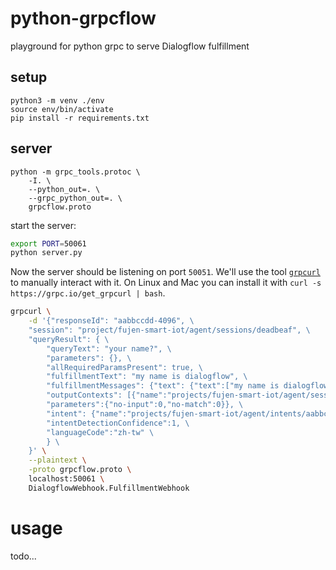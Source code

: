 # python-grpcflow
playground for python grpc to serve Dialogflow fulfillment

## setup
```
python3 -m venv ./env
source env/bin/activate
pip install -r requirements.txt
```
## server
```
python -m grpc_tools.protoc \
    -I. \
    --python_out=. \
    --grpc_python_out=. \
    grpcflow.proto
```

start the server:

```bash
export PORT=50061
python server.py
```

Now the server should be listening on port `50051`. We'll use the tool
[`grpcurl`](https://github.com/fullstorydev/grpcurl) to manually interact with it.
On Linux and Mac you can install it with `curl -s https://grpc.io/get_grpcurl | bash`.

```bash
grpcurl \
    -d '{"responseId": "aabbccdd-4096", \
    "session": "project/fujen-smart-iot/agent/sessions/deadbeaf", \
    "queryResult": { \
        "queryText": "your name?", \
        "parameters": {}, \
        "allRequiredParamsPresent": true, \
        "fulfillmentText": "my name is dialogflow", \
        "fulfillmentMessages": {"text": {"text":["my name is dialogflow"]}}, \
        "outputContexts": [{"name":"projects/fujen-smart-iot/agent/sessions/aabbccdd/contexts/__system_counters__", \
        "parameters":{"no-input":0,"no-match":0}}, \
        "intent": {"name":"projects/fujen-smart-iot/agent/intents/aabbccdd",  "displayName":"get-agent-name"}, \
        "intentDetectionConfidence":1, \
        "languageCode":"zh-tw" \
        } \
    }' \
    --plaintext \
    -proto grpcflow.proto \
    localhost:50061 \
    DialogflowWebhook.FulfillmentWebhook
```
# usage
todo...


